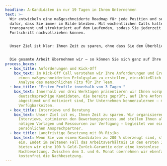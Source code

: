 ```yaml
---
headline: A-Kandidaten in nur 19 Tagen in Ihrem Unternehmen
text: >-
  Wir entwickeln eine maßgeschneiderte Roadmap für jede Position und sorgen
  dafür, dass Sie immer im Bilde bleiben. Mit wöchentlichen Calls halten wir Sie
  transparent und strukturiert auf dem Laufenden, sodass Sie jederzeit den
  Fortschritt nachvollziehen können.


  Unser Ziel ist klar: Ihnen Zeit zu sparen, ohne dass Sie den Überblick verlieren.


  Die gesamte Arbeit übernehmen wir – so können Sie sich ganz auf Ihre wichtigsten Prioritäten konzentrieren, während wir für Sie die besten Talente gewinnen.
process_boxes:
  - box_title: Anforderungen und Kick-Off
    box_text: Im Kick-Off Call verstehen wir Ihre Anforderungen und Erwartungen, um
      einen maßgeschneiderten Erfolgsplan zu erstellen, einschließlich einer
      Analyse des menschlichen Fits für Ihr Team.
  - box_title: "Ersten Profile innerhalb von 3 Tagen "
    box_text: Innerhalb von drei Werktagen präsentieren wir Ihnen vorqualifizierte,
      deutschsprachige Kandidaten, die bereits geprüft, auf Ihre Anforderungen
      abgestimmt und motiviert sind, Ihr Unternehmen kennenzulernen – mit klaren
      Verfügbarkeiten.
  - box_title: Interviews und Beratung
    box_text: Unser Ziel ist es, Ihnen Zeit zu sparen. Wir organisieren alle
      Interviews, optimieren den Bewerbungsprozess und stellen Ihnen alle
      nötigen Vorlagen und Ressourcen zur Verfügung – begleitet von einem
      persönlichen Ansprechpartner.
  - box_title: Langfristige Besetzung mit 0% Risiko
    box_text: Wenn Sie von einem Kandidaten zu 200 % überzeugt sind, stellen Sie ihn
      ein. Endet im seltenen Fall das Arbeitsverhältnis in den ersten 3 Monaten,
      bieten wir eine 100 % Geld-Zurück-Garantie oder eine kostenlose
      Nachbesetzung. Zwischen dem 3. und 6. Monat übernehmen wir ebenfalls
      kostenfrei die Nachbesetzung.
---
```

